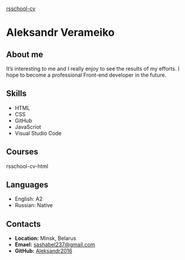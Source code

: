 [rsschool-cv]()

# **Aleksandr Verameiko**


## About me

It’s interesting to me and I really enjoy to see the results of my efforts. I hope to become a professional Front-end developer in the future.


## Skills

* HTML
* CSS
* GitHub
* JavaScriot
* Visual Studio Code

## Courses

rsschool-cv-html


## Languages

* English: A2
* Russian: Native


## Contacts 

* **Location:** Minsk, Belarus
* **Emael:** sashabel237@gmail.com
* **GitHub:** [Aleksandr2016](https://github.com/Aleksandr2016)